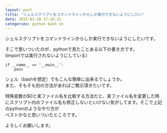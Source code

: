 ```yaml
---
layout: post
title: "シェルスクリプトをコマンドラインからしか実行できないようにしたい"
date: 2015-03-28 17:26:31
categories: python bash sh
---
```

<p>シェルスクリプトをコマンドラインからしか実行できないようにしたいです。</p>

<p>そこで思いついたのが、pythonで見たことある以下の書き方です。<br>
(importでは実行されないようにしている）</p>

<pre><code>if __name__ == '__main__':
    pass
</code></pre>

<p>シェル（bashを想定）でもこんな簡単に出来るでしょうか。<br>
また、そもそも別の方法があればご教示頂きたいです。</p>

<p>特殊変数の$0と実ファイル名を比較する方法だと、実ファイル名を変更した時にスクリプト内のファイル名も修正しないといけない気がしてます。そこで上記のpythonのようなやり方が<br>
ベストかなと思いついたところです。</p>

<p>よろしくお願いします。</p>
